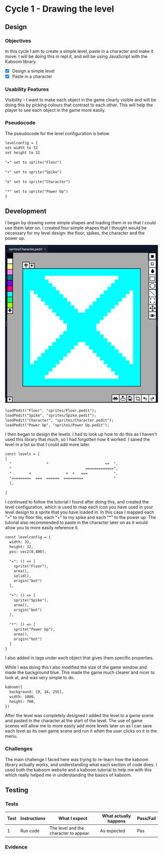 # Cycle 1 - Drawing the level

## Design

### Objectives

In this cycle I aim to create a simple level, paste in a character and make it move. I will be doing this in repl.it, and will be using JavaScript with the Kaboom library.&#x20;

* [x] Design a simple level
* [x] Paste in a character

### Usability Features

Visibility - I want to make each object in the game clearly visible and will be doing this by picking colours that contrast to each other. This will help the player to see each object in the game more easily.

### Pseudocode

The pseudocode for the level configuration is below

```
levelconfig = {
set width to 32
set height to 32

"=" set to sprite("Floor")

"+" set to sprite("Spike")

"o" set to sprite("Character")

"*" set to sprite("Power Up")
}

```

## Development

I began by drawing some simple shapes and loading them in so that I could use them later on. I created four simple shapes that I thought would be necessary for my level design: the floor, spikes, the character and the power up.&#x20;

![](<../.gitbook/assets/image (7).png>)

```
loadPedit("Floor", "sprites/Floor.pedit");
loadPedit("Spike", "sprites/Spike.pedit");
loadPedit("Character", "sprites/Character.pedit");
loadPedit("Power Up", "sprites/Power Up.pedit");
```

I then began to design the levels. I had to look up how to do this as I haven't  used this library  that much, so I had forgotten how it worked. I saved the level in a list so that I could add more later.

```
const levels = [
[
  "                *                          ++  ",
  "                                  =============",
  "        +                +  +   ===            ",
  "=========  ===  ======  =========              "
  ],
 
]
```

I continued to follow the tutorial I found after doing this, and created the level configuration, which is used to map each icon you have used in your level design to a sprite that you have loaded in. In this case I mapped each "=" to my floor tile, each "+" to my spike and each "\*" to the power up. The tutorial also recommended to paste in the character later on as it would allow you to more easily reference it.

```
const levelconfig = {
  width: 32,
  height: 32,
  pos: vec2(0,400),

  "=": () => [
    sprite("Floor"),
    area(),
    solid(),
    origin("bot")
  ],
  
  "+": () => [
    sprite("Spike"),
    area(),
    origin("bot") 
  ],

  "*": () => [
    sprite("Power Up"),
    area(),
    origin("bot") 
  ] 
}

```

I also added in tags under each object that gives them specific properties.&#x20;

While I was doing this I also modified the size of the game window and made the background blue. This made the game much clearer and nicer to look at, and was very simple to do.

```
kaboom({
  background: [0, 34, 255],
  width: 1000,
  height: 700,
})
```

After the level was completely designed I added the level to a game scene and pasted in the character at the start of the level. The use of game scenes will allow me to more easily add more levels later on as I can save each level as its own game scene and run it when the user clicks on it in the menu.





###

### Challenges

The main challenge I faced here was trying to re-learn how the kaboom library actually works, and understanding what each section of code does. I used both the kaboom website and a kaboom tutorial to help me with this which really helped me in understanding the basics of kaboom.

## Testing

### Tests

| Test | Instructions | What I expect                          | What actually happens | Pass/Fail |
| ---- | ------------ | -------------------------------------- | --------------------- | --------- |
| 1    | Run code     | The level and the character to appear. | As expected           | Pas       |

### Evidence
